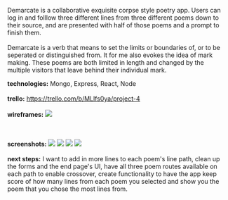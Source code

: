 Demarcate is a collaborative exquisite corpse style poetry app. Users can log in and folllow three different lines from three different poems down to their source, and are presented with half of those poems and a prompt to finish them. 
<br><br>
Demarcate is a verb that means to set the limits or boundaries of, or to be seperated or distinguished from. It for me also evokes the idea of mark making. These poems are both limited in length and changed by the multiple visitors that leave behind their individual mark.

<strong>technologies:</strong> Mongo, Express, React, Node
<br><br>
<strong>trello:</strong> https://trello.com/b/MLlfs0ya/project-4
<br><br>
<strong>wireframes:</strong> 
![](https://i.postimg.cc/ryJXNVp0/AAAAA.png)

<br><br>
<strong>screenshots:</strong> 
![](https://i.postimg.cc/3JvjHRDW/Screen-Shot-2020-06-02-at-10-14-16-AM.png)
![](https://i.postimg.cc/y6bqbfFs/Screen-Shot-2020-06-02-at-10-14-24-AM.png)
![](https://i.postimg.cc/FK5GdS3M/Screen-Shot-2020-06-02-at-10-31-20-AM.png)
![](https://i.postimg.cc/h4Lnf8xB/Screen-Shot-2020-06-02-at-10-14-43-AM.png)
<br><br>
<strong>next steps:</strong> I want to add in more lines to each poem's line path, clean up the forms and the end page's UI, have all three poem routes available on each path to enable crossover, create functionality to have the app keep score of how many lines from each poem you selected and show you the poem that you chose the most lines from.

